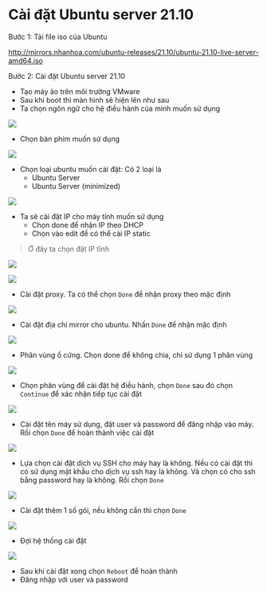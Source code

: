 # Cài đặt Ubuntu server 21.10
Bước 1: Tải file iso của Ubuntu

http://mirrors.nhanhoa.com/ubuntu-releases/21.10/ubuntu-21.10-live-server-amd64.iso

Bước 2: Cài đặt Ubuntu server 21.10
- Tạo máy ảo trên môi trường VMware
- Sau khi boot thì màn hình sẽ hiện lên như sau
- Ta chọn ngôn ngữ cho hệ điều hành của mình muốn sử dụng

![](./images/ubuntusetup.png)

- Chọn bàn phím muốn sử dụng

![](./images/keyboard.png)

- Chọn loại ubuntu muốn cài đặt: Có 2 loại là
	+ Ubuntu Server
	+ Ubuntu Server (minimized)

![](./images/ubuntuver.png)

- Ta sẽ cài đặt IP cho máy tính muốn sử dụng
	+ Chọn done để nhận IP theo DHCP
	+ Chọn vào edit để có thể cài IP static

> Ở đây ta chọn đặt IP tĩnh

![](./images/ipv4.png)

![](./images/ipv4a.png)

- Cài đặt proxy. Ta có thể chọn `Done` để nhận proxy theo mặc định

![](./images/proxy.png)

- Cài đặt địa chỉ mirror cho ubuntu. Nhấn `Done` để nhận mặc định

![](./images/mirror.png)

- Phân vùng ổ cứng. Chọn done để không chia, chỉ sử dụng 1 phân vùng

![](./images/disk.png)

- Chọn phân vùng để cài đặt hệ điều hành, chọn `Done` sau đó chọn `Continue` để xác nhận tiếp tục cài đặt

![](./images/disk1.png)

- Cài đặt tên máy sử dụng, đặt user và password để đăng nhập vào máy. Rồi chọn `Done` để hoàn thành việc cài đặt

![](./images/info.png)

- Lựa chọn cài đặt dịch vụ SSH cho máy hay là không. Nếu có cài đặt thì có sử dụng mật khẩu cho dịch vụ ssh hay là không. Và chọn có cho ssh bằng password hay là không. Rồi chọn `Done`

![](./images/ssh.png)

- Cài đặt thêm 1 số gói, nếu không cần thì chọn `Done`

![](./images/pakage.png)

- Đợi hệ thống cài đặt

![](./images/wait.png)

- Sau khi cài đặt xong chọn `Reboot` để hoàn thành
- Đăng nhập với user và password